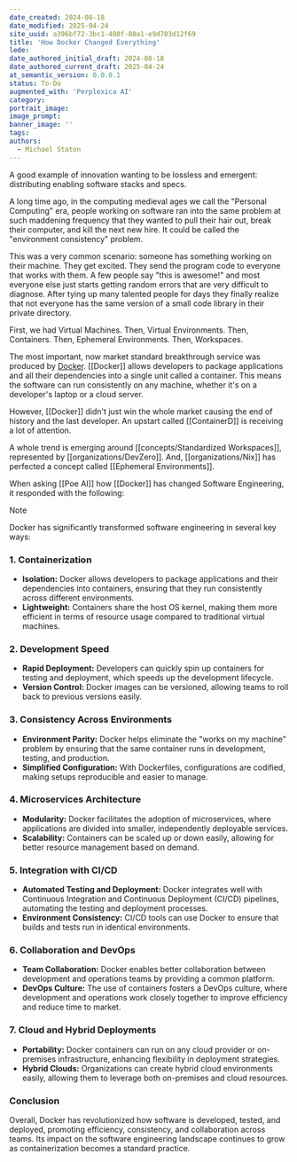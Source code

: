 ```yaml
---
date_created: 2024-08-18
date_modified: 2025-04-24
site_uuid: a396bf72-3bc1-480f-80a1-e9d703d12f69
title: 'How Docker Changed Everything'
lede: 
date_authored_initial_draft: 2024-08-18
date_authored_current_draft: 2025-04-24
at_semantic_version: 0.0.0.1
status: To-Do
augmented_with: 'Perplexica AI'
category: 
portrait_image: 
image_prompt: 
banner_image: ''
tags:
authors:
  - Michael Staton
---
```


A good example of innovation wanting to be lossless and emergent: distributing enabling software stacks and specs. 

A long time ago, in the computing medieval ages we call the "Personal Computing" era, people working on software ran into the same problem at such maddening frequency that they wanted to pull their hair out, break their computer, and kill the next new hire. It could be called the "environment consistency" problem.  

This was a very common scenario: someone has something working on their machine.  They get excited.  They send the program code to everyone that works with them.  A few people say "this is awesome!" and most everyone else just starts getting random errors that are very difficult to diagnose.  After tying up many talented people for days they finally realize that not everyone has the same version of a small code library in their private directory.  

First, we had Virtual Machines.  Then, Virtual Environments. Then, Containers. Then, Ephemeral Environments. Then, Workspaces. 

The most important, now market standard breakthrough service was produced by [Docker](https://www.docker.com/). [[Docker]] allows developers to package applications and all their dependencies into a single unit called a container. This means the software can run consistently on any machine, whether it's on a developer's laptop or a cloud server.

However, [[Docker]] didn't just win the whole market causing the end of history and the last developer.  An upstart called [[ContainerD]] is receiving a lot of attention. 

A whole trend is emerging around [[concepts/Standardized Workspaces]], represented by [[organizations/DevZero]].  And, [[organizations/Nix]] has perfected a concept called [[Ephemeral Environments]].

When asking [[Poe AI]] how [[Docker]] has changed Software Engineering, it responded with the following:

> [!NOTE]
> Docker has significantly transformed software engineering in several key ways:
> 
> ### 1. **Containerization**
> 
> - **Isolation:** Docker allows developers to package applications and their dependencies into containers, ensuring that they run consistently across different environments.
> - **Lightweight:** Containers share the host OS kernel, making them more efficient in terms of resource usage compared to traditional virtual machines.
> 
> ### 2. **Development Speed**
> 
> - **Rapid Deployment:** Developers can quickly spin up containers for testing and deployment, which speeds up the development lifecycle.
> - **Version Control:** Docker images can be versioned, allowing teams to roll back to previous versions easily.
> 
> ### 3. **Consistency Across Environments**
> 
> - **Environment Parity:** Docker helps eliminate the "works on my machine" problem by ensuring that the same container runs in development, testing, and production.
> - **Simplified Configuration:** With Dockerfiles, configurations are codified, making setups reproducible and easier to manage.
> 
> ### 4. **Microservices Architecture**
> 
> - **Modularity:** Docker facilitates the adoption of microservices, where applications are divided into smaller, independently deployable services.
> - **Scalability:** Containers can be scaled up or down easily, allowing for better resource management based on demand.
> 
> ### 5. **Integration with CI/CD**
> 
> - **Automated Testing and Deployment:** Docker integrates well with Continuous Integration and Continuous Deployment (CI/CD) pipelines, automating the testing and deployment processes.
> - **Environment Consistency:** CI/CD tools can use Docker to ensure that builds and tests run in identical environments.
> 
> ### 6. **Collaboration and DevOps**
> 
> - **Team Collaboration:** Docker enables better collaboration between development and operations teams by providing a common platform.
> - **DevOps Culture:** The use of containers fosters a DevOps culture, where development and operations work closely together to improve efficiency and reduce time to market.
> 
> ### 7. **Cloud and Hybrid Deployments**
> 
> - **Portability:** Docker containers can run on any cloud provider or on-premises infrastructure, enhancing flexibility in deployment strategies.
> - **Hybrid Clouds:** Organizations can create hybrid cloud environments easily, allowing them to leverage both on-premises and cloud resources.
> 
> ### Conclusion
> 
> Overall, Docker has revolutionized how software is developed, tested, and deployed, promoting efficiency, consistency, and collaboration across teams. Its impact on the software engineering landscape continues to grow as containerization becomes a standard practice.